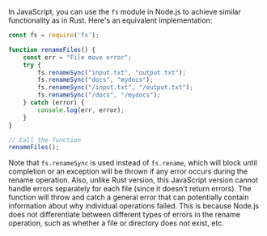  In JavaScript, you can use the `fs` module in Node.js to achieve similar functionality as in Rust. Here's an equivalent implementation:

```javascript
const fs = require('fs');

function renameFiles() {
    const err = "File move error";
    try {
        fs.renameSync("input.txt", "output.txt");
        fs.renameSync("docs", "mydocs");
        fs.renameSync("/input.txt", "/output.txt");
        fs.renameSync("/docs", "/mydocs");
    } catch (error) {
        console.log(err, error);
    }
}

// Call the function
renameFiles();
```
Note that `fs.renameSync` is used instead of `fs.rename`, which will block until completion or an exception will be thrown if any error occurs during the rename operation. Also, unlike Rust version, this JavaScript version cannot handle errors separately for each file (since it doesn't return errors). The function will throw and catch a general error that can potentially contain information about why individual operations failed. This is because Node.js does not differentiate between different types of errors in the rename operation, such as whether a file or directory does not exist, etc.
